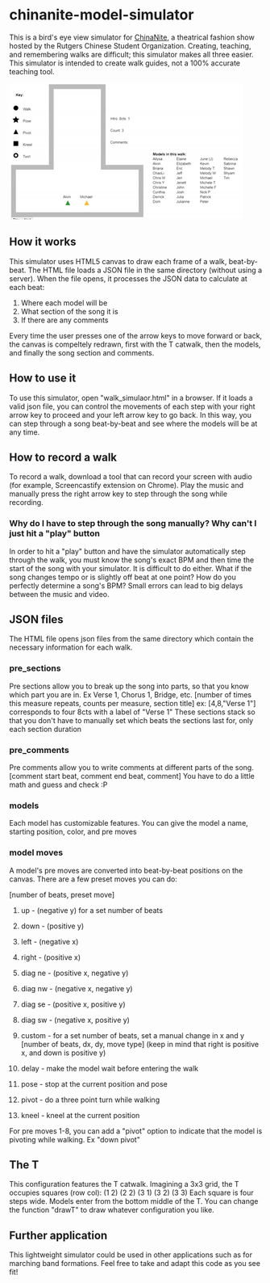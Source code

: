 # chinanite-model-simulator
This is a bird's eye view simulator for [ChinaNite](https://www.youtube.com/watch?v=hqvDFgA9IJc), a theatrical fashion show hosted by the Rutgers Chinese Student Organization. Creating, teaching, and remembering walks are difficult; this simulator makes all three easier.
This simulator is intended to create walk guides, not a 100% accurate teaching tool.

![Alt Text](example.gif)

## How it works
This simulator uses HTML5 canvas to draw each frame of a walk, beat-by-beat. The HTML file loads a JSON file in the same directory (without using a server). When the file opens, it processes the JSON data to calculate at each beat:
1) Where each model will be
2) What section of the song it is
3) If there are any comments

Every time the user presses one of the arrow keys to move forward or back, the canvas is compeltely redrawn, first with the T catwalk, then the models, and finally the song section and comments.

## How to use it
To use this simulator, open "walk_simulaor.html" in a browser. If it loads a valid json file, you can control the movements of each step with your right arrow key to proceed and your left arrow key to go back. In this way, you can step through a song beat-by-beat and see where the models will be at any time.

## How to record a walk
To record a walk, download a tool that can record your screen with audio (for example, Screencastify extension on Chrome). Play the music and manually press the right arrow key to step through the song while recording.

### Why do I have to step through the song manually? Why can't I just hit a "play" button
In order to hit a "play" button and have the simulator automatically step through the walk, you must know the song's exact BPM and then time the start of the song with your simulator. It is difficult to do either. What if the song changes tempo or is slightly off beat at one point? How do you perfectly determine a song's BPM? Small errors can lead to big delays between the music and video.

## JSON files
The HTML file opens json files from the same directory which contain the necessary information for each walk.

### pre_sections
Pre sections allow you to break up the song into parts, so that you know which part you are in. Ex Verse 1, Chorus 1, Bridge, etc.
[number of times this measure repeats, counts per measure, section title]
ex: [4,8,"Verse 1"] corresponds to four 8cts with a label of "Verse 1"
These sections stack so that you don't have to manually set which beats the sections last for, only each section duration

### pre_comments
Pre comments allow you to write comments at different parts of the song.
[comment start beat, comment end beat, comment]
You have to do a little math and guess and check :P

### models
Each model has customizable features. You can give the model a name, starting position, color, and pre moves

### model moves
A model's pre moves are converted into beat-by-beat positions on the canvas. There are a few preset moves you can do:

[number of beats, preset move]
1) up - (negative y) for a set number of beats
2) down - (positive y)
3) left - (negative x)
4) right - (positive x)
5) diag ne - (positive x, negative y)
6) diag nw - (negative x, negative y)
7) diag se - (positive x, positive y)
8) diag sw - (negative x, positive y)

9) custom - for a set number of beats, set a manual change in x and y
[number of beats, dx, dy, move type] (keep in mind that right is positive x, and down is positive y)

10) delay - make the model wait before entering the walk
11) pose - stop at the current position and pose
12) pivot - do a three point turn while walking
13) kneel - kneel at the current position

For pre moves 1-8, you can add a "pivot" option to indicate that the model is pivoting while walking. Ex "down pivot"



## The T
This configuration features the T catwalk. Imagining a 3x3 grid, the T occupies squares (row col):
(1 2)
(2 2)
(3 1)
(3 2)
(3 3)
Each square is four steps wide. Models enter from the bottom middle of the T.
You can change the function "drawT" to draw whatever configuration you like.


## Further application
This lightweight simulator could be used in other applications such as for marching band formations. Feel free to take and adapt this code as you see fit!
